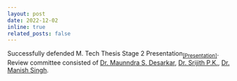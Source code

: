 ```yaml
---
layout: post
date: 2022-12-02
inline: true
related_posts: false
---
```


Successfully defended M. Tech Thesis Stage 2 Presentation<sub>[[Presentation]](/assets/files/iith/semester-3/thesis/2.pdf)</sub>. Review committee consisted of [Dr. Maunndra S. Desarkar](https://people.iith.ac.in/maunendra/index.html), [Dr. Srijith P.K.](https://sites.google.com/site/pksrijith/home), [Dr. Manish Singh](https://people.iith.ac.in/msingh/).